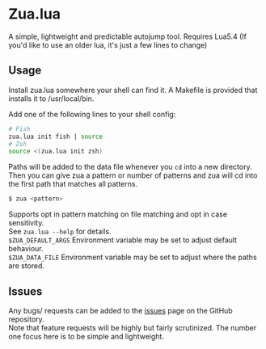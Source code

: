 # Zua.lua
A simple, lightweight and predictable autojump tool.
Requires Lua5.4 (If you'd like to use an older lua, it's just a few lines to change)

## Usage
Install zua.lua somewhere your shell can find it. A Makefile is provided that installs it to /usr/local/bin.

Add one of the following lines to your shell config:
```bash
# Fish
zua.lua init fish | source
# Zsh
source <(zua.lua init zsh)
```

Paths will be added to the data file whenever you `cd` into a new directory.\
Then you can give zua a pattern or number of patterns and zua will cd into the first path that matches all patterns.
```bash
$ zua <pattern>
```

Supports opt in pattern matching on file matching and opt in case sensitivity.\
See `zua.lua --help` for details.\
`$ZUA_DEFAULT_ARGS` Environment variable may be set to adjust default behaviour.\
`$ZUA_DATA_FILE` Environment variable may be set to adjust where the paths are stored.

## Issues
Any bugs/ requests can be added to the [issues](https://github.com/Shivix/zua.lua/issues) page on the GitHub repository.\
Note that feature requests will be highly but fairly scrutinized. The number one focus here is to be simple and lightweight.
